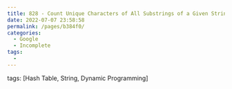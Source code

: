 ```yaml
---
title: 828 - Count Unique Characters of All Substrings of a Given String - Hard
date: 2022-07-07 23:58:58
permalink: /pages/b384f0/
categories:
  - Google
  - Incomplete
tags:
  - 
---
```

tags: [Hash Table, String, Dynamic Programming]